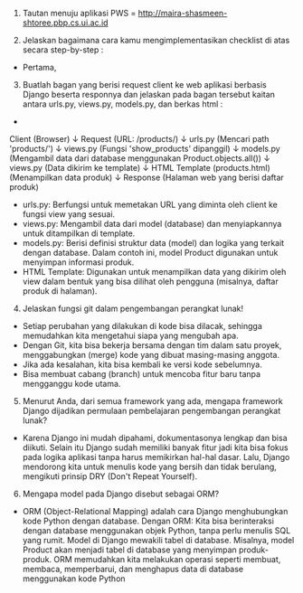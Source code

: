 1. Tautan menuju aplikasi PWS = http://maira-shasmeen-shtoree.pbp.cs.ui.ac.id

2. Jelaskan bagaimana cara kamu mengimplementasikan checklist di atas secara step-by-step :
- Pertama, 

3. Buatlah bagan yang berisi request client ke web aplikasi berbasis Django beserta responnya dan jelaskan pada bagan tersebut kaitan antara urls.py, views.py, models.py, dan berkas html :
- 
Client (Browser)
    ↓
Request (URL: /products/)
    ↓
urls.py (Mencari path 'products/')
    ↓
views.py (Fungsi 'show_products' dipanggil)
    ↓
models.py (Mengambil data dari database menggunakan Product.objects.all())
    ↓
views.py (Data dikirim ke template)
    ↓
HTML Template (products.html) (Menampilkan data produk)
    ↓
Response (Halaman web yang berisi daftar produk)
- urls.py: Berfungsi untuk memetakan URL yang diminta oleh client ke fungsi view yang sesuai.
- views.py: Mengambil data dari model (database) dan menyiapkannya untuk ditampilkan di template.
- models.py: Berisi definisi struktur data (model) dan logika yang terkait dengan database. Dalam contoh ini, model Product digunakan untuk menyimpan informasi produk.
- HTML Template: Digunakan untuk menampilkan data yang dikirim oleh view dalam bentuk yang bisa dilihat oleh pengguna (misalnya, daftar produk di halaman).

4. Jelaskan fungsi git dalam pengembangan perangkat lunak!
- Setiap perubahan yang dilakukan di kode bisa dilacak, sehingga memudahkan kita mengetahui siapa yang mengubah apa.
- Dengan Git, kita bisa bekerja bersama dengan tim dalam satu proyek, menggabungkan (merge) kode yang dibuat masing-masing anggota.
- Jika ada kesalahan, kita bisa kembali ke versi kode sebelumnya.
- Bisa membuat cabang (branch) untuk mencoba fitur baru tanpa mengganggu kode utama.

5. Menurut Anda, dari semua framework yang ada, mengapa framework Django dijadikan permulaan pembelajaran pengembangan perangkat lunak?
- Karena Django ini mudah dipahami, dokumentasonya lengkap dan bisa diikuti. Selain itu Django sudah memiliki banyak fitur jadi kita bisa fokus pada logika aplikasi tanpa harus memikirkan hal-hal dasar. Lalu, Django mendorong kita untuk menulis kode yang bersih dan tidak berulang, mengikuti prinsip DRY (Don't Repeat Yourself).

6. Mengapa model pada Django disebut sebagai ORM?
- ORM (Object-Relational Mapping) adalah cara Django menghubungkan kode Python dengan database. Dengan ORM:
Kita bisa berinteraksi dengan database menggunakan objek Python, tanpa perlu menulis SQL yang rumit.
Model di Django mewakili tabel di database. Misalnya, model Product akan menjadi tabel di database yang menyimpan produk-produk.
ORM memudahkan kita melakukan operasi seperti membuat, membaca, memperbarui, dan menghapus data di database menggunakan kode Python